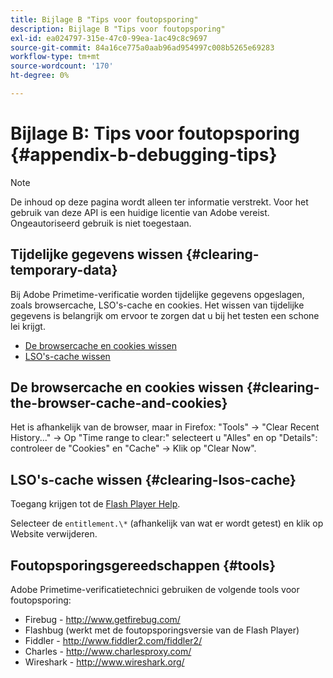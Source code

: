 ```yaml
---
title: Bijlage B "Tips voor foutopsporing"
description: Bijlage B "Tips voor foutopsporing"
exl-id: ea024797-315e-47c0-99ea-1ac49c8c9697
source-git-commit: 84a16ce775a0aab96ad954997c008b5265e69283
workflow-type: tm+mt
source-wordcount: '170'
ht-degree: 0%

---
```


# Bijlage B: Tips voor foutopsporing {#appendix-b-debugging-tips}

>[!NOTE]
>
>De inhoud op deze pagina wordt alleen ter informatie verstrekt. Voor het gebruik van deze API is een huidige licentie van Adobe vereist. Ongeautoriseerd gebruik is niet toegestaan.


## Tijdelijke gegevens wissen {#clearing-temporary-data}

Bij Adobe Primetime-verificatie worden tijdelijke gegevens opgeslagen, zoals browsercache, LSO&#39;s-cache en cookies. Het wissen van tijdelijke gegevens is belangrijk om ervoor te zorgen dat u bij het testen een schone lei krijgt.

- [De browsercache en cookies wissen](#clearing-the-browser-cache-and-cookies)
- [LSO&#39;s-cache wissen](#clearing-lsos-cache)


## De browsercache en cookies wissen {#clearing-the-browser-cache-and-cookies}

Het is afhankelijk van de browser, maar in Firefox: &quot;Tools&quot; -\> &quot;Clear Recent History...&quot; -\> Op &quot;Time range to clear:&quot; selecteert u &quot;Alles&quot; en op &quot;Details&quot;: controleer de &quot;Cookies&quot; en &quot;Cache&quot; -\> Klik op &quot;Clear Now&quot;.


## LSO&#39;s-cache wissen {#clearing-lsos-cache}

Toegang krijgen tot de [Flash Player Help](http://www.macromedia.com/support/documentation/en/flashplayer/help/settings_manager07.html).

Selecteer de ```entitlement.\*``` (afhankelijk van wat er wordt getest) en klik op Website verwijderen.


## Foutopsporingsgereedschappen {#tools}

Adobe Primetime-verificatietechnici gebruiken de volgende tools voor foutopsporing:

- Firebug - <http://www.getfirebug.com/>
- Flashbug (werkt met de foutopsporingsversie van de Flash Player)
- Fiddler - <http://www.fiddler2.com/fiddler2/>
- Charles - <http://www.charlesproxy.com/>
- Wireshark - <http://www.wireshark.org/>


<!--
## Related Information

- [Programmer Integration Guide](/help/authentication/programmer-integration-guide-overview.md)

- [Using Charles Proxy (Tech Note)](https://tve.zendesk.com/hc/en-us/articles/204962849-Using-Charles-Proxy)
-->
